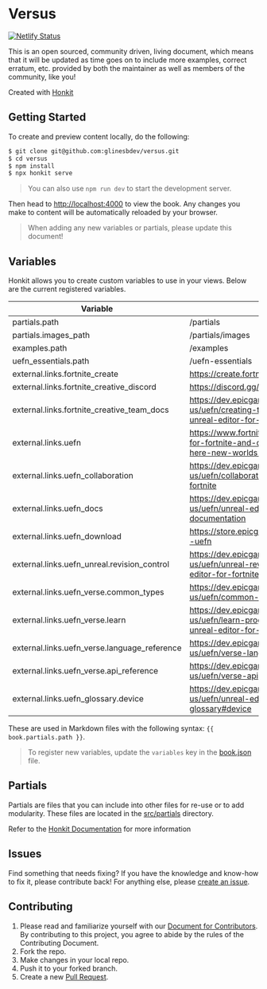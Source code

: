# Versus

[![Netlify Status](https://api.netlify.com/api/v1/badges/3c4627f0-0421-45c1-8c42-45b328224db9/deploy-status)](https://app.netlify.com/sites/magnificent-cendol-bd7127/deploys)

This is an open sourced, community driven, living document, which means that it will be updated as time goes on to include more examples, correct erratum, etc. provided by both the maintainer as well as members of the community, like you!

Created with [Honkit](https://github.com/honkit/honkit)

## Getting Started

To create and preview content locally, do the following:

```bash
$ git clone git@github.com:glinesbdev/versus.git
$ cd versus
$ npm install
$ npx honkit serve
```

> You can also use `npm run dev` to start the development server.

Then head to <http://localhost:4000> to view the book. Any changes you make to content will be automatically reloaded by your browser.

> When adding any new variables or partials, please update this document!

## Variables

Honkit allows you to create custom variables to use in your views. Below are the current registered variables.

| Variable | Value |
| -------- | ----- |
| partials.path | /partials |
| partials.images_path | /partials/images |
| examples.path | /examples |
| uefn_essentials.path | /uefn-essentials |
| external.links.fortnite_create | https://create.fortnite.com |
| external.links.fortnite_creative_discord | https://discord.gg/fortnitecreative |
| external.links.fortnite_creative_team_docs| https://dev.epicgames.com/documentation/en-us/uefn/creating-teams-in-creator-portal-in-unreal-editor-for-fortnite |
| external.links.uefn | https://www.fortnite.com/news/unreal-editor-for-fortnite-and-creator-economy-2-0-are-here-new-worlds-await |
| external.links.uefn_collaboration | https://dev.epicgames.com/documentation/en-us/uefn/collaborating-in-unreal-editor-for-fortnite |
| external.links.uefn_docs | https://dev.epicgames.com/documentation/en-us/uefn/unreal-editor-for-fortnite-documentation |
| external.links.uefn_download | https://store.epicgames.com/en-US/p/fortnite--uefn |
| external.links.uefn_unreal.revision_control | https://dev.epicgames.com/documentation/en-us/uefn/unreal-revision-control-in-unreal-editor-for-fortnite |
| external.links.uefn_verse.common_types | https://dev.epicgames.com/documentation/en-us/uefn/common-types-in-verse |
| external.links.uefn_verse.learn | https://dev.epicgames.com/documentation/en-us/uefn/learn-programming-with-verse-in-unreal-editor-for-fortnite |
| external.links.uefn_verse.language_reference | https://dev.epicgames.com/documentation/en-us/uefn/verse-language-reference |
| external.links.uefn_verse.api_reference | https://dev.epicgames.com/documentation/en-us/uefn/verse-api |
| external.links.uefn_glossary.device | https://dev.epicgames.com/documentation/en-us/uefn/unreal-editor-for-fortnite-glossary#device |

These are used in Markdown files with the following syntax: `{{ book.partials.path }}`.

> To register new variables, update the `variables` key in the [book.json](./book.json) file.

## Partials

Partials are files that you can include into other files for re-use or to add modularity. These files are located in the [src/partials](./src/partials/) directory.

Refer to the [Honkit Documentation](https://honkit.netlify.app/templating/conrefs.html) for more information

## Issues

Find something that needs fixing? If you have the knowledge and know-how to fix it, please contribute back! For anything else, please [create an issue](https://github.com/glinesbdev/versus/issues).

## Contributing

1. Please read and familiarize yourself with our [Document for Contributors](CONTRIBUTING.md). By contributing to this project, you agree to abide by the rules of the Contributing Document.
2. Fork the repo.
3. Make changes in your local repo.
4. Push it to your forked branch.
5. Create a new [Pull Request](https://github.com/glinesbdev/versus/pulls).
